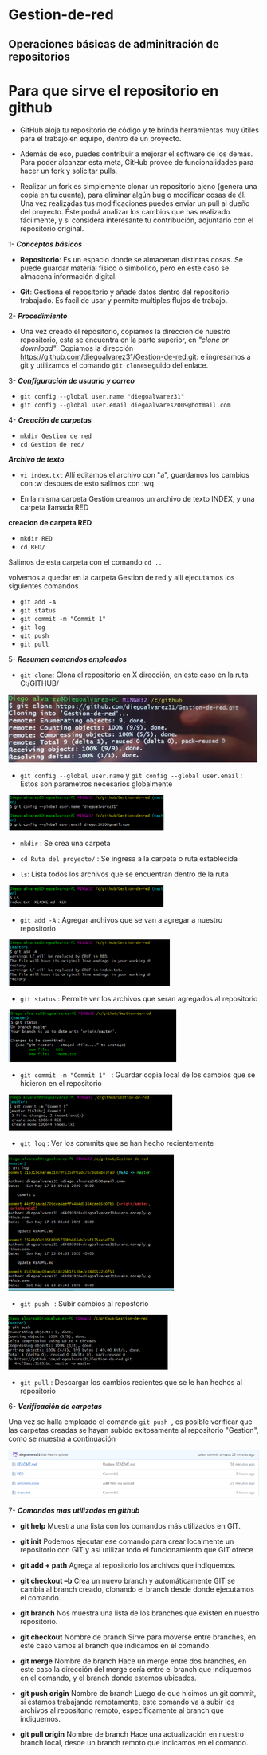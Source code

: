 # Gestion-de-red

## **Operaciones básicas de adminitración de repositorios**

# Para que sirve el repositorio en github

- GitHub aloja tu repositorio de código y te brinda herramientas muy útiles para el trabajo en equipo, dentro de un proyecto.

- Además de eso, puedes contribuir a mejorar el software de los demás. Para poder alcanzar esta meta, GitHub provee de funcionalidades para hacer un fork y solicitar pulls.

- Realizar un fork es simplemente clonar un repositorio ajeno (genera una copia en tu cuenta), para eliminar algún bug o modificar cosas de él. Una vez realizadas tus modificaciones puedes enviar un pull al dueño del proyecto. Éste podrá analizar los cambios que has realizado fácilmente, y si considera interesante tu contribución, adjuntarlo con el repositorio original.
  
1- ***Conceptos básicos***
  
 - **Repositorio**: Es un espacio donde se almacenan distintas cosas. Se puede guardar material fisico o simbólico, pero en este caso se almacena información digital.  
   
- **Git**: Gestiona el repositorio y añade datos dentro del repositorio trabajado. Es facil de usar y permite multiples flujos de trabajo.
  
2- ***Procedimiento***
  + Una vez creado el repositorio, copiamos la dirección de nuestro repositorio, esta se encuentra en la parte superior, en *"clone or download"*. Copiamos la dirección https://github.com/diegoalvarez31/Gestion-de-red.git: e ingresamos a git y utilizamos el comando `git clone`seguido del enlace.

3- ***Configuración de usuario y correo***
- `git config --global user.name "diegoalvarez31"`
- `git config --global user.email diegoalvares2009@hotmail.com`  

4- ***Creación de carpetas***
+ `mkdir Gestion de red`
+  `cd Gestion de red/`

***Archivo de texto***
+  `vi index.txt` Allí editamos el archivo con "a", guardamos los cambios con :w despues de esto salimos con :wq

* En la misma carpeta Gestión creamos un archivo de texto INDEX, y una carpeta llamada RED

**creacion de carpeta RED**
- `mkdir RED`
-  `cd RED/`
 
Salimos de esta carpeta con  el comando `cd ..`

volvemos a quedar en la carpeta Gestion de red y allí ejecutamos los siguientes comandos 

- `git add -A`
- `git status`
- `git commit -m "Commit 1"`
- `git log`
- `git push`
- `git pull`

5- ***Resumen comandos empleados***
   
 - `git clone`: Clona el repositorio en X dirección, en este caso en la ruta C:/GITHUB/
 
 ![alt text](https://github.com/diegoalvarez31/Gestion-de-red/blob/master/SI%20GIT%20CLONE.PNG)
   
 - `git config --global user.name` y `git config --global user.email` : Estos son parametros necesarios globalmente 
 
 ![alt text](https://github.com/diegoalvarez31/Gestion-de-red/blob/master/SI%20GIT%20GLOBAL.PNG)
    
 - `mkdir` : Se crea una carpeta 
 
 - `cd Ruta del proyecto/` : Se ingresa a la carpeta o ruta establecida
 
 - `ls`: Lista todos los archivos que se encuentran dentro de la ruta
 
 ![alt text](https://github.com/diegoalvarez31/Gestion-de-red/blob/master/SI%20LS.PNG)
 
 - `git add -A` : Agregar archivos que se van a agregar a nuestro repositorio 
 
 ![alt text](https://github.com/diegoalvarez31/Gestion-de-red/blob/master/SI%20GIT%20ADD.PNG)

-  `git status` : Permite ver los archivos que seran agregados al repositorio

 ![alt text](https://github.com/diegoalvarez31/Gestion-de-red/blob/master/SI%20GIT%20SATATUS.PNG)

-  `git commit -m "Commit 1" ` : Guardar copia local de los cambios que se hicieron en el repositorio

![alt text](https://github.com/diegoalvarez31/Gestion-de-red/blob/master/SI%20GIT%20COMMIT.PNG)

-  `git log` : Ver los commits que se han hecho recientemente 

![alt text](https://github.com/diegoalvarez31/Gestion-de-red/blob/master/SI%20GIT%20LOG.PNG)

-  `git push ` : Subir cambios al repostorio

![alt text](https://github.com/diegoalvarez31/Gestion-de-red/blob/master/SI%20GIT%20PUSH.PNG)

-  `git pull` : Descargar los cambios recientes que se le han hechos al repositorio


6- ***Verificación de carpetas***

  Una vez se halla empleado el comando `git push `, es posible verificar que las carpetas creadas se hayan subido exitosamente al repositorio "Gestion", como se muestra a continuación 

![alt text](https://github.com/diegoalvarez31/Gestion-de-red/blob/master/SI%20CARPETAS.PNG)


7- ***Comandos mas utilizados en github***
-	**git help** Muestra una lista con los comandos más utilizados en GIT.

-	**git init** Podemos ejecutar ese comando para crear localmente un repositorio con GIT y así utilizar todo el funcionamiento que GIT ofrece
-	**git add + path** Agrega al repositorio los archivos que indiquemos.
-	**git checkout –b** Crea un nuevo branch y automáticamente GIT se cambia al branch creado, clonando el branch desde donde ejecutamos el comando.
-	**git branch** Nos muestra una lista de los branches que existen en nuestro repositorio.
-	**git checkout** Nombre de branch Sirve para moverse entre branches, en este caso vamos al branch que indicamos en el comando.
-	**git merge** Nombre de branch Hace un merge entre dos branches, en este caso la dirección del merge sería entre el branch que indiquemos en el comando, y el branch donde estemos ubicados.
-	**git push origin** Nombre de branch  Luego de que hicimos un git commit, si estamos trabajando remotamente, este comando va a subir los archivos al repositorio remoto, específicamente al branch que indiquemos.
-	**git pull origin** Nombre de branch  Hace una actualización en nuestro branch local, desde un branch remoto que indicamos en el comando.
